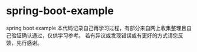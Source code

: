 # spring-boot-example
spring boot example
本代码记录自己再学习过程，有部分来自网上收集整理且自己验证确认通过，仅供学习参考。
若有异议或发现错误或有更好的方式请您反馈，先行感谢。

